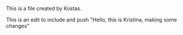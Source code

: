 This is a file created by Kostas. 



This is an edit to include and push
"Hello, this is Kristina, making some changes"
